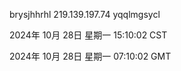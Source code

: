 brysjhhrhl 219.139.197.74 yqqlmgsycl

2024年 10月 28日 星期一 15:10:02 CST

2024年 10月 28日 星期一 07:10:02 GMT
